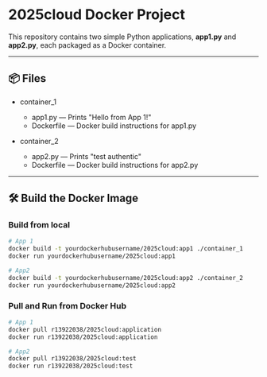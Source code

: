 # 2025cloud Docker Project

This repository contains two simple Python applications, **app1.py** and **app2.py**, each packaged as a Docker container.

---

## 📦 Files
- container_1
  - app1.py — Prints "Hello from App 1!"
  - Dockerfile — Docker build instructions for app1.py

- container_2
  - app2.py — Prints "test authentic"
  - Dockerfile — Docker build instructions for app2.py

---

## 🛠 Build the Docker Image

### Build from local

```bash
# App 1
docker build -t yourdockerhubusername/2025cloud:app1 ./container_1
docker run yourdockerhubusername/2025cloud:app1

# App2 
docker build -t yourdockerhubusername/2025cloud:app2 ./container_2
docker run yourdockerhubusername/2025cloud:app2
```

### Pull and Run from Docker Hub
```bash
# App 1
docker pull r13922038/2025cloud:application
docker run r13922038/2025cloud:application

# App2 
docker pull r13922038/2025cloud:test
docker run r13922038/2025cloud:test
```
